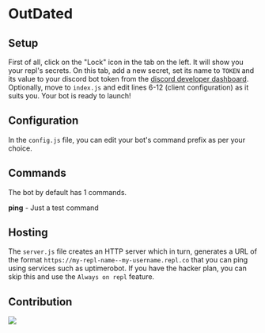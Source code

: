# OutDated


## Setup

First of all, click on the "Lock" icon in the tab on the left. It will show you your repl's secrets. On this tab, add a new secret, set its name to `TOKEN` and its value to your discord bot token from the [discord developer dashboard](https://discord.com/developers/applications).
Optionally, move to `index.js` and edit lines 6-12 (client configuration) as it suits you.
Your bot is ready to launch!

## Configuration

In the `config.js` file, you can edit your bot's command prefix as per your choice.

## Commands

The bot by default has 1 commands.


**ping** - Just a test command


## Hosting

The `server.js` file creates an HTTP server which in turn, generates a URL of the format `https://my-repl-name--my-username.repl.co` that you can ping using services such as uptimerobot. If you have the hacker plan, you can skip this and use the `Always on repl` feature.



## Contribution

<a href="https://github.com/NanduWasTaken/DiscordBot-v13/graphs/contributors">

  <img src="https://contrib.rocks/image?repo=NanduWasTaken/DiscordBot-v13" />

</a>
